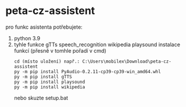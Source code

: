 # peta-cz-assistent
pro funkc asistenta potřebujete:
1) python 3.9
2) tyhle funkce
      gTTs
      speech_recognition
      wikipedia
      playsound
   instalace funkcí (přesně v tomhle pořadí v cmd)
   ```
   cd (místo uložení) např.: C:\Users\mobilex\Download\peta-cz-assistent
   py -m pip install PyAudio-0.2.11-cp39-cp39-win_amd64.whl
   py -m pip install gTTS
   py -m pip install playsound
   py -m pip install wikipedia
   ```
   nebo skuzte setup.bat

